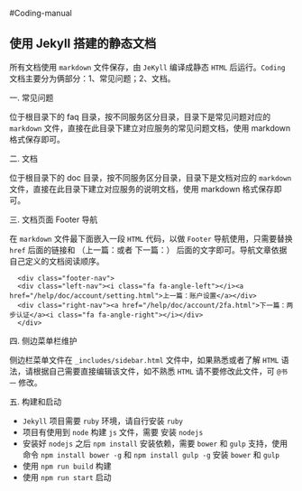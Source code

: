 #Coding-manual 

## 使用 Jekyll 搭建的静态文档

所有文档使用 `markdown` 文件保存，由 `JeKyll` 编译成静态 `HTML` 后运行。`Coding` 文档主要分为俩部分：1、常见问题；2、文档。

一. 常见问题

位于根目录下的 faq 目录，按不同服务区分目录，目录下是常见问题对应的 `markdown` 文件，直接在此目录下建立对应服务的常见问题文档，使用 markdown 格式保存即可。

二. 文档

位于根目录下的 doc 目录，按不同服务区分目录，目录下是文档对应的 `markdown` 文件，直接在此目录下建立对应服务的说明文档，使用 markdown 格式保存即可。

三. 文档页面 Footer 导航

在 `markdown` 文件最下面嵌入一段 `HTML` 代码，以做 `Footer` 导航使用，只需要替换 `href` 后面的链接和 （上一篇：或者 下一篇：） 后面的文字即可。导航文章依据自己定义的文档阅读顺序。


```
  <div class="footer-nav">
  <div class="left-nav"><i class="fa fa-angle-left"></i><a href="/help/doc/account/setting.html">上一篇：账户设置</a></div>
  <div class="right-nav"><a href="/help/doc/account/2fa.html">下一篇：两步认证</a><i class="fa fa-angle-right"></i></div>
  </div>
```


四. 侧边菜单栏维护

侧边栏菜单文件在 `_includes/sidebar.html` 文件中，如果熟悉或者了解 `HTML` 语法，请根据自己需要直接编辑该文件，如不熟悉 `HTML` 请不要修改此文件，可 `@书一` 修改。


五. 构建和启动

- `Jekyll` 项目需要 `ruby` 环境，请自行安装 `ruby`
- 项目有使用到 `node` 构建 `js` 文件，需要 安装 `nodejs`
- 安装好 `nodejs` 之后 `npm install` 安装依赖，需要 `bower` 和 `gulp` 支持，使用命令 `npm install bower -g` 和 `npm install gulp -g` 安装 `bower` 和 `gulp`
- 使用 `npm run build` 构建
- 使用 `npm run start` 启动